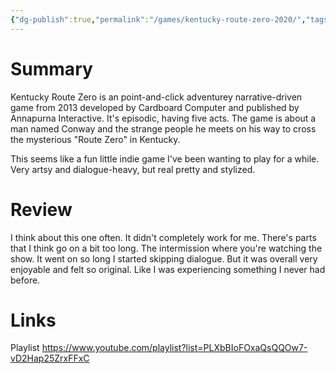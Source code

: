```yaml
---
{"dg-publish":true,"permalink":"/games/kentucky-route-zero-2020/","tags":["LP"],"created":"2023-12-08","updated":"2024-07-20"}
---
```



# Summary

Kentucky Route Zero is an point-and-click adventurey narrative-driven game from 2013 developed by Cardboard Computer and published by Annapurna Interactive. It's episodic, having five acts. The game is about a man named Conway and the strange people he meets on his way to cross the mysterious "Route Zero" in Kentucky.

This seems like a fun little indie game I've been wanting to play for a while. Very artsy and dialogue-heavy, but real pretty and stylized.

# Review

I think about this one often. It didn't completely work for me. There's parts that I think go on a bit too long. The intermission where you're watching the show. It went on so long I started skipping dialogue. But it was overall very enjoyable and felt so original. Like I was experiencing something I never had before.

# Links

Playlist https://www.youtube.com/playlist?list=PLXbBIoFOxaQsQQOw7-vD2Hap25ZrxFFxC
